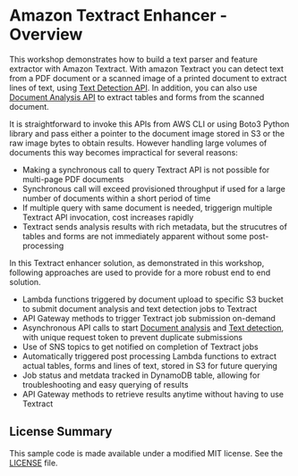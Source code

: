 # Amazon Textract Enhancer - Overview

This workshop demonstrates how to build a text parser and feature extractor with Amazon Textract. With amazon Textract you can  detect text from a PDF document or a scanned image of a printed document to extract lines of text, using [Text Detection API](https://docs.aws.amazon.com/textract/latest/dg/API_DetectDocumentText.html). In addition, you can also use [Document Analysis API](https://docs.aws.amazon.com/textract/latest/dg/API_AnalyzeDocument.html) to extract tables and forms from the scanned document.

It is straightforward to invoke this APIs from AWS CLI or using Boto3 Python library and pass either a pointer to the document image stored in S3 or the raw image bytes to obtain results. However handling large volumes of documents this way becomes impractical for several reasons:
- Making a synchronous call to query Textract API is not possible for multi-page PDF documents
- Synchronous call will exceed provisioned throughput if used for a large number of documents within a short period of time
- If multiple query with same document is needed, triggerign multiple Textract API invocation, cost increases rapidly
- Textract sends analysis results with rich metadata, but the strucutres of tables and forms are not immediately apparent without some post-processing

In this Textract enhancer solution, as demonstrated in this workshop, following approaches are used to provide for a more robust end to end solution.
- Lambda functions triggered by document upload to specific S3 bucket to submit document analysis and text detection jobs to Textract
- API Gateway methods to trigger Textract job submission on-demand
- Asynchronous API calls to start [Document analysis](https://docs.aws.amazon.com/textract/latest/dg/API_StartDocumentAnalysis.html) and [Text detection](https://docs.aws.amazon.com/textract/latest/dg/API_StartDocumentTextDetection.html), with unique request token to prevent duplicate submissions
- Use of SNS topics to get notified on completion of Textract jobs
- Automatically triggered post processing Lambda functions to extract actual tables, forms and lines of text, stored in S3 for future querying
- Job status and metdata tracked in DynamoDB table, allowing for troubleshooting and easy querying of results
- API Gateway methods to retrieve results anytime without having to use Textract

## License Summary

This sample code is made available under a modified MIT license. See the [LICENSE](LICENSE) file.
